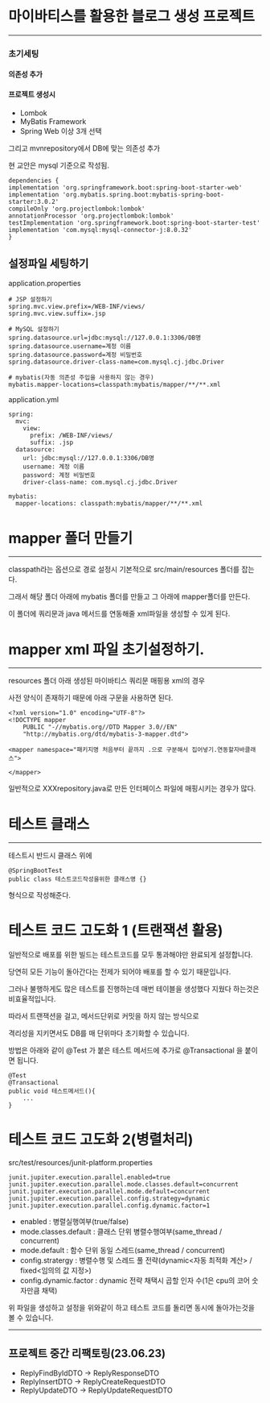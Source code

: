 # 마이바티스를 활용한 블로그 생성 프로젝트
---
### 초기세팅
#### 의존성 추가
#### 프로젝트 생성시
* Lombok
* MyBatis Framework
* Spring Web
이상 3개 선택

그리고 mvnrepository에서 DB에 맞는 의존성 추가

현 교안은 mysql 기준으로 작성됨.


```
dependencies {
implementation 'org.springframework.boot:spring-boot-starter-web'
implementation 'org.mybatis.spring.boot:mybatis-spring-boot-starter:3.0.2'
compileOnly 'org.projectlombok:lombok'
annotationProcessor 'org.projectlombok:lombok'
testImplementation 'org.springframework.boot:spring-boot-starter-test'
implementation 'com.mysql:mysql-connector-j:8.0.32'
}
```

## 설정파일 세팅하기
application.properties

```
# JSP 설정하기
spring.mvc.view.prefix=/WEB-INF/views/
spring.mvc.view.suffix=.jsp

# MySQL 설정하기
spring.datasource.url=jdbc:mysql://127.0.0.1:3306/DB명
spring.datasource.username=계정 이름
spring.datasource.password=계정 비밀번호
spring.datasource.driver-class-name=com.mysql.cj.jdbc.Driver

# mybatis(자동 의존성 주입을 사용하지 않는 경우)
mybatis.mapper-locations=classpath:mybatis/mapper/**/**.xml
```


application.yml
```
spring: 
  mvc:
    view:
      prefix: /WEB-INF/views/
      suffix: .jsp
  datasource:
    url: jdbc:mysql://127.0.0.1:3306/DB명
    username: 계정 이름
    password: 계정 비밀번호
    driver-class-name: com.mysql.cj.jdbc.Driver

mybatis:
  mapper-locations: classpath:mybatis/mapper/**/**.xml
```

# mapper 폴더 만들기
---
classpath라는 옵션으로 경로 설정시 기본적으로
src/main/resources
폴더를 잡는다.

그래서 해당 폴더 아래에 mybatis 폴더를 만들고 그 아래에 mapper폴더를 만든다.

이 폴더에 쿼리문과 java 메서드를 연동해줄 xml파일을 생성할 수 있게 된다.

# mapper xml 파일 초기설정하기.
---
resources 폴더 아래 생성된 마이바티스 쿼리문 매핑용 xml의 경우

사전 양식이 존재하기 때문에 아래 구문을 사용하면 된다.

```
<?xml version="1.0" encoding="UTF-8"?>
<!DOCTYPE mapper
	PUBLIC "-//mybatis.org//DTD Mapper 3.0//EN"
	"http://mybatis.org/dtd/mybatis-3-mapper.dtd">
	
<mapper namespace="패키지명 처음부터 끝까지 .으로 구분해서 집어넣기.연동할자바클래스">

</mapper>
```

일반적으로 XXXrepository.java로 만든 인터페이스 파일에 매핑시키는 경우가 많다.

# 테스트 클래스
---
테스트시 반드시 클래스 위에
```
@SpringBootTest
public class 테스트코드작성을위한 클래스명 {}
```
형식으로 작성해준다.

# 테스트 코드 고도화 1 (트랜잭션 활용)
일반적으로 배포를 위한 빌드는 테스트코드를 모두 통과해야만 완료되게 설정합니다.

당연히 모든 기능이 돌아간다는 전제가 되어야 배포를 할 수 있기 때문입니다.

그러나 불행하게도 많은 테스트를 진행하는데 매번 테이블을 생성했다 지웠다 하는것은 비효율적입니다.

따라서 트랜잭션을 걸고, 메서드단위로 커밋을 하지 않는 방식으로

격리성을 지키면서도 DB를 매 단위마다 초기화할 수 있습니다.

방법은 아래와 같이 @Test 가 붙은 테스트 메서드에 추가로 @Transactional 을 붙이면 됩니다.

```
@Test
@Transactional
public void 테스트메서드(){
	...
}
```

# 테스트 코드 고도화 2(병렬처리)
src/test/resources/junit-platform.properties
```
junit.jupiter.execution.parallel.enabled=true
junit.jupiter.execution.parallel.mode.classes.default=concurrent
junit.jupiter.execution.parallel.mode.default=concurrent
junit.jupiter.execution.parallel.config.strategy=dynamic
junit.jupiter.execution.parallel.config.dynamic.factor=1
```

* enabled : 병렬실행여부(true/false)
* mode.classes.default : 클래스 단위 병렬수행여부(same_thread / concurrent)
* mode.default : 함수 단위 동일 스레드(same_thread / concurrent)
* config.stratergy : 병렬수행 및 스레드 풀 전략(dynamic<자동 최적화 계산> / fixed<임의의 값 지정>)
* config.dynamic.factor : dynamic 전략 채택시 곱할 인자 수(1은 cpu의 코어 숫자만큼 채택)

위 파일을 생성하고 설정을 위와같이 하고 테스트 코드를 돌리면 동시에 돌아가는것을 볼 수 있습니다.

---

## 프로젝트 중간 리팩토링(23.06.23)

* ReplyFindByIdDTO -> ReplyResponseDTO
* ReplyInsertDTO -> ReplyCreateRequestDTO
* ReplyUpdateDTO -> ReplyUpdateRequestDTO